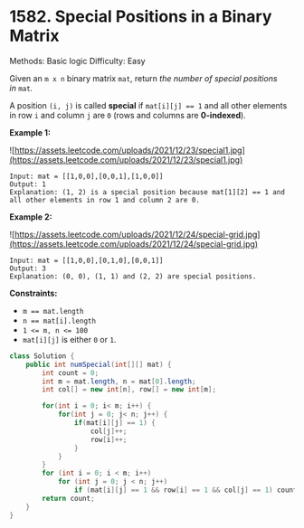 # 1582. Special Positions in a Binary Matrix

Methods: Basic logic
Difficulty: Easy

Given an `m x n` binary matrix `mat`, return *the number of special positions in* `mat`*.*

A position `(i, j)` is called **special** if `mat[i][j] == 1` and all other elements in row `i` and column `j` are `0` (rows and columns are **0-indexed**).

**Example 1:**

![https://assets.leetcode.com/uploads/2021/12/23/special1.jpg](https://assets.leetcode.com/uploads/2021/12/23/special1.jpg)

```
Input: mat = [[1,0,0],[0,0,1],[1,0,0]]
Output: 1
Explanation: (1, 2) is a special position because mat[1][2] == 1 and all other elements in row 1 and column 2 are 0.

```

**Example 2:**

![https://assets.leetcode.com/uploads/2021/12/24/special-grid.jpg](https://assets.leetcode.com/uploads/2021/12/24/special-grid.jpg)

```
Input: mat = [[1,0,0],[0,1,0],[0,0,1]]
Output: 3
Explanation: (0, 0), (1, 1) and (2, 2) are special positions.

```

**Constraints:**

- `m == mat.length`
- `n == mat[i].length`
- `1 <= m, n <= 100`
- `mat[i][j]` is either `0` or `1`.

```java
class Solution {
    public int numSpecial(int[][] mat) {
        int count = 0;
        int m = mat.length, n = mat[0].length;
        int col[] = new int[n], row[] = new int[m];

        for(int i = 0; i< m; i++) {
            for(int j = 0; j< n; j++) {
                if(mat[i][j] == 1) {
                    col[j]++;
                    row[i]++;
                }
            }
        }
        for (int i = 0; i < m; i++) 
            for (int j = 0; j < n; j++) 
                if (mat[i][j] == 1 && row[i] == 1 && col[j] == 1) count++;
        return count;
    }
}
```